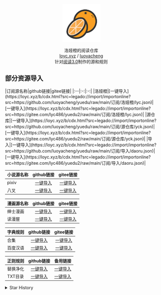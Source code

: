 <div align="center">
<img width="125" height="125" src="/订阅/洛娅橙/主页/favicon.svg" alt="洛娅橙"/>

洛娅橙的阅读仓库
<br>
<a href="https://loyc.xyz" target="_blank">loyc.xyz</a> / <a href="https://github.com/Luoyacheng" target="_blank">luoyacheng</a>  
针对[阅读3.0](https://github.com/gedoor/legado)制作的源和规则
</div>

<h2>部分资源导入</h2>
|订阅源名称|github链接|gitee链接|
|:--|:-:|:-:|
|洛娅橙|[一键导入](https://loyc.xyz/b/cdx.html?src=legado://import/importonline?src=https://github.com/luoyacheng/yuedu/raw/main/订阅/洛娅橙/lyc.json)|[一键导入](https://loyc.xyz/b/cdx.html?src=legado://import/importonline?src=https://gitee.com/lyc486/yuedu2/raw/main/订阅/洛娅橙/lyc.json)|
|源仓库|[一键导入](https://loyc.xyz/b/cdx.html?src=legado://import/importonline?src=https://github.com/luoyacheng/yuedu/raw/main/订阅/源仓库/yck.json)|[一键导入](https://loyc.xyz/b/cdx.html?src=legado://import/importonline?src=https://gitee.com/lyc486/yuedu2/raw/main/订阅/源仓库/yck.json)|
|导入|[一键导入](https://loyc.xyz/b/cdx.html?src=legado://import/importonline?src=https://github.com/luoyacheng/yuedu/raw/main/订阅/导入/daoru.json)|[一键导入](https://loyc.xyz/b/cdx.html?src=legado://import/importonline?src=https://gitee.com/lyc486/yuedu2/raw/main/订阅/导入/daoru.json)|

|小说源名称|github链接|gitee链接|
|:--|:-:|:-:|
|pixiv|[一键导入](https://loyc.xyz/b/cdx.html?src=legado://import/importonline?src=https://github.com/luoyacheng/yuedu/raw/main/书源/pixiv小说/pixiv.json)|[一键导入](https://loyc.xyz/b/cdx.html?src=legado://import/importonline?src=https://gitee.com/lyc486/yuedu2/raw/main/书源/pixiv小说/pixiv.json)|
|八叉|[一键导入](https://loyc.xyz/b/cdx.html?src=legado://import/importonline?src=https://github.com/luoyacheng/yuedu/raw/main/书源/八叉/8x.json)|[一键导入](https://loyc.xyz/b/cdx.html?src=legado://import/importonline?src=https://gitee.com/lyc486/yuedu2/raw/main/书源/八叉/8x.json)|

|漫画源名称|github链接|gitee链接|
|:--|:-:|:-:|
|绅士漫画|[一键导入](https://loyc.xyz/b/cdx.html?src=legado://import/importonline?src=https://github.com/luoyacheng/yuedu/raw/main/漫画/绅士漫画/shenshi.json)|[一键导入](https://loyc.xyz/b/cdx.html?src=legado://import/importonline?src=https://gitee.com/lyc486/yuedu2/raw/main/漫画/绅士漫画/shenshi.json)|
|读漫屋|[一键导入](https://loyc.xyz/b/cdx.html?src=legado://import/importonline?src=https://github.com/luoyacheng/yuedu/raw/main/漫画/读漫屋/duman.json)|[一键导入](https://loyc.xyz/b/cdx.html?src=legado://import/importonline?src=https://gitee.com/lyc486/yuedu2/raw/main/漫画/读漫屋/duman.json)|

|字典规则|github链接|gitee链接|
|:--|:-:|:-:|
|合集|[一键导入](https://loyc.xyz/b/cdx.html?src=legado://import/importonline?src=https://github.com/luoyacheng/yuedu/raw/main/字典/合集/zdhj.json)|[一键导入](https://loyc.xyz/b/cdx.html?src=legado://import/importonline?src=https://gitee.com/lyc486/yuedu2/raw/main/字典/合集/zdhj.json)|
|百度汉语|[一键导入](https://loyc.xyz/b/cdx.html?src=legado://import/importonline?src=https://github.com/luoyacheng/yuedu/raw/main/字典/百度汉语/baiducd.json)|[一键导入](https://loyc.xyz/b/cdx.html?src=legado://import/importonline?src=https://gitee.com/lyc486/yuedu2/raw/main/字典/百度汉语/baiducd.json)|

|正则规则|github链接|备用链接|
|:--|:-:|:-:|
|替换净化|[一键导入](https://loyc.xyz/b/cdx.html?src=legado://import/importonline?src=https://github.com/luoyacheng/yuedu/raw/main/净化/合集/jh.json)|[一键导入](https://loyc.xyz/b/cdx.html?src=legado://import/importonline?src=https://github.moeyy.xyz/https://github.com/Luoyacheng/yuedu/blob/main/净化/合集/jh.json)|
|TXT目录|[一键导入](https://loyc.xyz/b/cdx.html?src=legado://import/importonline?src=https://github.com/luoyacheng/yuedu/raw/main/目录/合集/mlhj.json)|[一键导入](https://loyc.xyz/b/cdx.html?src=legado://import/importonline?src=https://github.moeyy.xyz/https://github.com/Luoyacheng/yuedu/blob/main/目录/合集/mlhj.json)|

<details>
<summary>Star History</summary>
<picture>
   <source media="(prefers-color-scheme: dark)" srcset="https://api.star-history.com/svg?repos=luoyacheng/yuedu&type=Date&theme=dark" />
   <source media="(prefers-color-scheme: light)" srcset="https://api.star-history.com/svg?repos=luoyacheng/yuedu&type=Date" />
   <img alt="Star History Chart" src="https://api.star-history.com/svg?repos=luoyacheng/yuedu&type=Date" />
</picture>
</details>